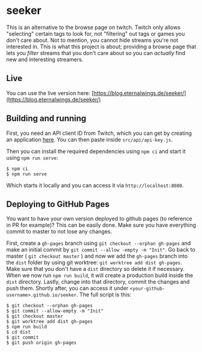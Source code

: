 # seeker

This is an alternative to the browse page on twitch. Twitch only allows "selecting" certain tags to look for, not "filtering"
 out tags or games you don't care about. Not to mention, you cannot hide streams you're not interested in. This is what this 
project is about; providing a browse page that lets you _filter_ streams that you don't care about so you can _actually_ find 
new and interesting streamers.

## Live

You can use the live version here: [https://blog.eternalwings.de/seeker/](https://blog.eternalwings.de/seeker/)

## Building and running

First, you need an API client ID from Twitch, which you can get by creating an application 
[here](https://dev.twitch.tv/console/apps/create). You can then paste inside `src/api/api-key.js`.

Then you can install the required dependencies using `npm ci` and start it using `npm run serve`:
```shell script
$ npm ci
$ npm run serve
```

Which starts it locally and you can access it via `http://localhost:8080`.

## Deploying to GitHub Pages

You want to have your own version deployed to github pages (to reference in PR for example)? This can be easily done. Make sure
 you have everything commit to master to not lose any changes.

First, create a `gh-pages` branch using `git checkout --orphan gh-pages` and make an initial commit by `git commit --allow
-empty -m "Init"`. Go back to master ( `git checkout master` ) and now we add the `gh-pages` branch into the `dist` folder by
 using git worktree: `git worktree add dist gh-pages`. Make sure that you don't have a `dist` directory so delete it if
 necessary. When we now run `npm run build`, it will create a production build inside the `dist` directory. Lastly, change into
 that directory, commit the changes and push them. Shortly after, you can access it under 
 `<your-github-username>.github.io/seeker`. The full script is this:

```shell script
$ git checkout --orphan gh-pages
$ git commit --allow-empty -m "Init"
$ git checkout master
$ git worktree add dist gh-pages
$ npm run build
$ cd dist
$ git commit
$ git push origin gh-pages
```
